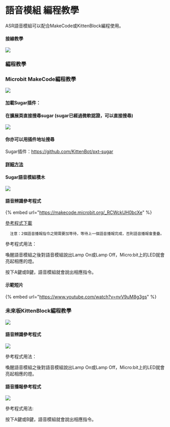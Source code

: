 # 語音模組 編程教學

ASR語音模組可以配合MakeCode或KittenBlock編程使用。

#### 接線教學

![](https://kittenbothk.readthedocs.io/en/latest/\_images/asr\_robotbit\_edu.png)

### 編程教學

### Microbit MakeCode編程教學

![](https://kittenbothk.readthedocs.io/en/latest/\_images/mcbanner15.png)

#### 加載Sugar插件：

#### 在擴展頁直接搜尋sugar (sugar已經過微軟認證，可以直接搜尋)

![](https://kittenbothk.readthedocs.io/en/latest/\_images/sugar\_search.gif)

#### 你亦可以用插件地址搜尋

Sugar插件：https://github.com/KittenBot/pxt-sugar

#### [詳細方法](../../programmingplatforms/makecode/kittenbotandmakecode.md)

#### Sugar語音模組積木

![](https://kittenbothk.readthedocs.io/en/latest/\_images/asr\_sugar\_1.png)

#### 語音辨識參考程式

{% embed url="https://makecode.microbit.org/_RCWckUH0bcXe" %}

[參考程式下載](https://makecode.microbit.org/\_RCWckUH0bcXe)

```
  注意：2個語音播報指令之間需要加等待，等待上一個語音播報完成，否則語音播報會重疊。
```

參考程式用法：

喚醒語音模組之後對語音模組說出Lamp On或Lamp Off，Micro:bit上的LED就會亮起相應的燈。

按下A鍵或B鍵，語音模組就會說出相應指令。

#### 示範短片

{% embed url="https://www.youtube.com/watch?v=nvV9uM8g3gs" %}

### 未來板KittenBlock編程教學

![](https://kittenbothk.readthedocs.io/en/latest/\_images/kbbanner9.png)

#### 語音辨識參考程式

![](https://kittenbothk.readthedocs.io/en/latest/\_images/asr\_code2.png)

參考程式用法：

喚醒語音模組之後對語音模組說出Lamp On或Lamp Off，Micro:bit上的LED就會亮起相應的燈。

#### 語音播報參考程式

![](https://kittenbothk.readthedocs.io/en/latest/\_images/asr\_code4.png)

參考程式用法:

按下A鍵或B鍵，語音模組就會說出相應指令。
